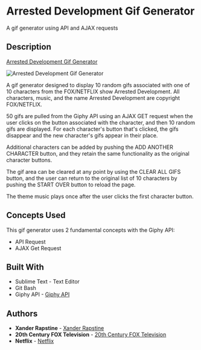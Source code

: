 # Arrested Development Gif Generator

A gif generator using API and AJAX requests

## Description

[Arrested Development Gif Generator](https://xandromus.github.io/giftastic/)

![Arrested Development Gif Generator](https://xandromus.github.io/responsive-portfolio/assets/images/arrested.png)

A gif generator designed to display 10 random gifs associated with one of 10 characters from the FOX/NETFLIX show Arrested Development. All characters, music, and the name Arrested Development are copyright FOX/NETFLIX.

50 gifs are pulled from the Giphy API using an AJAX GET request when the user clicks on the button associated with the character, and then 10 random gifs are displayed. For each character's button that's clicked, the gifs disappear and the new character's gifs appear in their place.

Additional characters can be added by pushing the ADD ANOTHER CHARACTER button, and they retain the same functionality as the original character buttons.

The gif area can be cleared at any point by using the CLEAR ALL GIFS button, and the user can return to the original list of 10 characters by pushing the START OVER button to reload the page.

The theme music plays once after the user clicks the first character button.

## Concepts Used

This gif generator uses 2 fundamental concepts with the Giphy API:

- API Request
- AJAX Get Request

## Built With

- Sublime Text - Text Editor
- Git Bash
- Giphy API - [Giphy API](https://developers.giphy.com/)

## Authors

- **Xander Rapstine** - [Xander Rapstine](https://github.com/Xandromus)
- **20th Century FOX Television** - [20th Century FOX Television](https://www.foxstudios.com/)
- **Netflix** - [Netflix](https://www.netflix.com/)